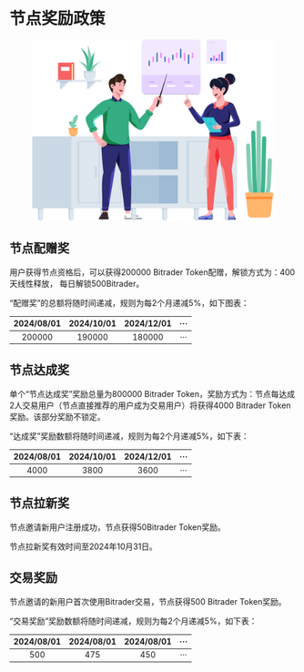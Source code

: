 # 节点奖励政策

<figure><img src="../.gitbook/assets/Group 47302 (1).png" alt="" width="563"><figcaption></figcaption></figure>

## 节点配赠奖

用户获得节点资格后，可以获得200000 Bitrader Token配赠，解锁方式为：400天线性释放， 每日解锁500Bitrader。

“配赠奖”的总额将随时间递减，规则为每2个月递减5%，如下图表：



|     2024/08/01    |    2024/10/01   |    2024/12/01   |          ···          |
| :---------------: | :-------------: | :-------------: | :-------------------: |
|            200000 |          190000 |          180000 |                   ··· |

## 节点达成奖

单个“节点达成奖”奖励总量为800000 Bitrader Token，奖励方式为：节点每达成2人交易用户（节点直接推荐的用户成为交易用户）将获得4000 Bitrader Token奖励。该部分奖励不锁定。

“达成奖”奖励数额将随时间递减，规则为每2个月递减5%，如下表：



|      2024/08/01     |    2024/10/01    |    2024/12/01    |          ···          |
| :-----------------: | :--------------: | :--------------: | :-------------------: |
|                4000 |             3800 |             3600 |                   ··· |

## 节点拉新奖

节点邀请新用户注册成功，节点获得50Bitrader Token奖励。

节点拉新奖有效时间至2024年10月31日。

## 交易奖励

节点邀请的新用户首次使用Bitrader交易，节点获得500 Bitrader Token奖励。

“交易奖励”奖励数额将随时间递减，规则为每2个月递减5%，如下表：



|       2024/08/01      |      2024/08/01     |     2024/08/01     |          ···          |
| :-------------------: | :-----------------: | :----------------: | :-------------------: |
|                   500 |                 475 |                450 |                   ··· |
